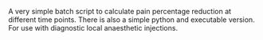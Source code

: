 A very simple batch script to calculate pain percentage reduction at different time points. There is also a simple python and executable version. For use with diagnostic local anaesthetic injections.
